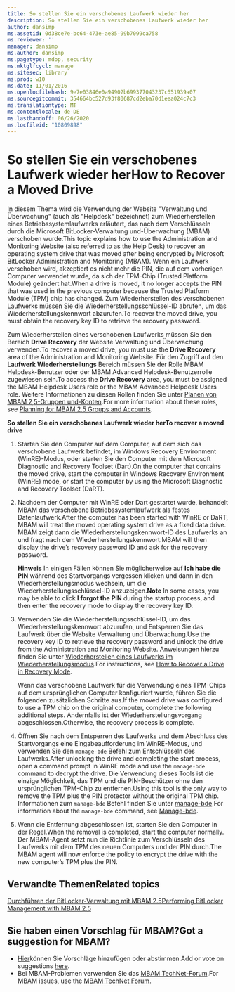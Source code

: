```yaml
---
title: So stellen Sie ein verschobenes Laufwerk wieder her
description: So stellen Sie ein verschobenes Laufwerk wieder her
author: dansimp
ms.assetid: 0d38ce7e-bc64-473e-ae85-99b7099ca758
ms.reviewer: ''
manager: dansimp
ms.author: dansimp
ms.pagetype: mdop, security
ms.mktglfcycl: manage
ms.sitesec: library
ms.prod: w10
ms.date: 11/01/2016
ms.openlocfilehash: 9e7e03846e0a94902b699377043237c651939a07
ms.sourcegitcommit: 354664bc527d93f80687cd2eba70d1eea024c7c3
ms.translationtype: MT
ms.contentlocale: de-DE
ms.lasthandoff: 06/26/2020
ms.locfileid: "10809898"
---
```

# <span data-ttu-id="03659-103">So stellen Sie ein verschobenes Laufwerk wieder her</span><span class="sxs-lookup"><span data-stu-id="03659-103">How to Recover a Moved Drive</span></span>
<span data-ttu-id="03659-104">In diesem Thema wird die Verwendung der Website "Verwaltung und Überwachung" (auch als "Helpdesk" bezeichnet) zum Wiederherstellen eines Betriebssystemlaufwerks erläutert, das nach dem Verschlüsseln durch die Microsoft BitLocker-Verwaltung und-Überwachung (MBAM) verschoben wurde.</span><span class="sxs-lookup"><span data-stu-id="03659-104">This topic explains how to use the Administration and Monitoring Website (also referred to as the Help Desk) to recover an operating system drive that was moved after being encrypted by Microsoft BitLocker Administration and Monitoring (MBAM).</span></span> <span data-ttu-id="03659-105">Wenn ein Laufwerk verschoben wird, akzeptiert es nicht mehr die PIN, die auf dem vorherigen Computer verwendet wurde, da sich der TPM-Chip (Trusted Platform Module) geändert hat.</span><span class="sxs-lookup"><span data-stu-id="03659-105">When a drive is moved, it no longer accepts the PIN that was used in the previous computer because the Trusted Platform Module (TPM) chip has changed.</span></span> <span data-ttu-id="03659-106">Zum Wiederherstellen des verschobenen Laufwerks müssen Sie die Wiederherstellungsschlüssel-ID abrufen, um das Wiederherstellungskennwort abzurufen.</span><span class="sxs-lookup"><span data-stu-id="03659-106">To recover the moved drive, you must obtain the recovery key ID to retrieve the recovery password.</span></span>

<span data-ttu-id="03659-107">Zum Wiederherstellen eines verschobenen Laufwerks müssen Sie den Bereich **Drive Recovery** der Website Verwaltung und Überwachung verwenden.</span><span class="sxs-lookup"><span data-stu-id="03659-107">To recover a moved drive, you must use the **Drive Recovery** area of the Administration and Monitoring Website.</span></span> <span data-ttu-id="03659-108">Für den Zugriff auf den **Laufwerk Wiederherstellungs** Bereich müssen Sie der Rolle MBAM Helpdesk-Benutzer oder der MBAM Advanced Helpdesk-Benutzerrolle zugewiesen sein.</span><span class="sxs-lookup"><span data-stu-id="03659-108">To access the **Drive Recovery** area, you must be assigned the MBAM Helpdesk Users role or the MBAM Advanced Helpdesk Users role.</span></span> <span data-ttu-id="03659-109">Weitere Informationen zu diesen Rollen finden Sie unter [Planen von MBAM 2,5-Gruppen und-Konten](planning-for-mbam-25-groups-and-accounts.md#bkmk-helpdesk-roles).</span><span class="sxs-lookup"><span data-stu-id="03659-109">For more information about these roles, see [Planning for MBAM 2.5 Groups and Accounts](planning-for-mbam-25-groups-and-accounts.md#bkmk-helpdesk-roles).</span></span>

**<span data-ttu-id="03659-110">So stellen Sie ein verschobenes Laufwerk wieder her</span><span class="sxs-lookup"><span data-stu-id="03659-110">To recover a moved drive</span></span>**
1.  <span data-ttu-id="03659-111">Starten Sie den Computer auf dem Computer, auf dem sich das verschobene Laufwerk befindet, im Windows Recovery Environment (WinRE)-Modus, oder starten Sie den Computer mit dem Microsoft Diagnostic and Recovery Toolset (Dart).</span><span class="sxs-lookup"><span data-stu-id="03659-111">On the computer that contains the moved drive, start the computer in Windows Recovery Environment (WinRE) mode, or start the computer by using the Microsoft Diagnostic and Recovery Toolset (DaRT).</span></span>

2.  <span data-ttu-id="03659-112">Nachdem der Computer mit WinRE oder Dart gestartet wurde, behandelt MBAM das verschobene Betriebssystemlaufwerk als festes Datenlaufwerk.</span><span class="sxs-lookup"><span data-stu-id="03659-112">After the computer has been started with WinRE or DaRT, MBAM will treat the moved operating system drive as a fixed data drive.</span></span> <span data-ttu-id="03659-113">MBAM zeigt dann die Wiederherstellungskennwort-ID des Laufwerks an und fragt nach dem Wiederherstellungskennwort.</span><span class="sxs-lookup"><span data-stu-id="03659-113">MBAM will then display the drive’s recovery password ID and ask for the recovery password.</span></span>

    <span data-ttu-id="03659-114">**Hinweis**  In einigen Fällen können Sie möglicherweise auf **Ich habe die PIN** während des Startvorgangs vergessen klicken und dann in den Wiederherstellungsmodus wechseln, um die Wiederherstellungsschlüssel-ID anzuzeigen.</span><span class="sxs-lookup"><span data-stu-id="03659-114">**Note** In some cases, you may be able to click **I forgot the PIN** during the startup process, and then enter the recovery mode to display the recovery key ID.</span></span>

     

3.  <span data-ttu-id="03659-115">Verwenden Sie die Wiederherstellungsschlüssel-ID, um das Wiederherstellungskennwort abzurufen, und Entsperren Sie das Laufwerk über die Website Verwaltung und Überwachung.</span><span class="sxs-lookup"><span data-stu-id="03659-115">Use the recovery key ID to retrieve the recovery password and unlock the drive from the Administration and Monitoring Website.</span></span> <span data-ttu-id="03659-116">Anweisungen hierzu finden Sie unter [Wiederherstellen eines Laufwerks im Wiederherstellungsmodus](how-to-recover-a-drive-in-recovery-mode-mbam-25.md).</span><span class="sxs-lookup"><span data-stu-id="03659-116">For instructions, see [How to Recover a Drive in Recovery Mode](how-to-recover-a-drive-in-recovery-mode-mbam-25.md).</span></span>

    <span data-ttu-id="03659-117">Wenn das verschobene Laufwerk für die Verwendung eines TPM-Chips auf dem ursprünglichen Computer konfiguriert wurde, führen Sie die folgenden zusätzlichen Schritte aus.</span><span class="sxs-lookup"><span data-stu-id="03659-117">If the moved drive was configured to use a TPM chip on the original computer, complete the following additional steps.</span></span> <span data-ttu-id="03659-118">Andernfalls ist der Wiederherstellungsvorgang abgeschlossen.</span><span class="sxs-lookup"><span data-stu-id="03659-118">Otherwise, the recovery process is complete.</span></span>

4.  <span data-ttu-id="03659-119">Öffnen Sie nach dem Entsperren des Laufwerks und dem Abschluss des Startvorgangs eine Eingabeaufforderung im WinRE-Modus, und verwenden Sie den `manage-bde` Befehl zum Entschlüsseln des Laufwerks.</span><span class="sxs-lookup"><span data-stu-id="03659-119">After unlocking the drive and completing the start process, open a command prompt in WinRE mode and use the `manage-bde` command to decrypt the drive.</span></span> <span data-ttu-id="03659-120">Die Verwendung dieses Tools ist die einzige Möglichkeit, das TPM und die PIN-Beschützer ohne den ursprünglichen TPM-Chip zu entfernen.</span><span class="sxs-lookup"><span data-stu-id="03659-120">Using this tool is the only way to remove the TPM plus the PIN protector without the original TPM chip.</span></span> <span data-ttu-id="03659-121">Informationen zum `manage-bde` Befehl finden Sie unter [manage-bde](https://go.microsoft.com/fwlink/?LinkId=393567).</span><span class="sxs-lookup"><span data-stu-id="03659-121">For information about the `manage-bde` command, see [Manage-bde](https://go.microsoft.com/fwlink/?LinkId=393567).</span></span>

5.  <span data-ttu-id="03659-122">Wenn die Entfernung abgeschlossen ist, starten Sie den Computer in der Regel.</span><span class="sxs-lookup"><span data-stu-id="03659-122">When the removal is completed, start the computer normally.</span></span> <span data-ttu-id="03659-123">Der MBAM-Agent setzt nun die Richtlinie zum Verschlüsseln des Laufwerks mit dem TPM des neuen Computers und der PIN durch.</span><span class="sxs-lookup"><span data-stu-id="03659-123">The MBAM agent will now enforce the policy to encrypt the drive with the new computer’s TPM plus the PIN.</span></span>



## <span data-ttu-id="03659-124">Verwandte Themen</span><span class="sxs-lookup"><span data-stu-id="03659-124">Related topics</span></span>


[<span data-ttu-id="03659-125">Durchführen der BitLocker-Verwaltung mit MBAM 2.5</span><span class="sxs-lookup"><span data-stu-id="03659-125">Performing BitLocker Management with MBAM 2.5</span></span>](performing-bitlocker-management-with-mbam-25.md)

 

## <span data-ttu-id="03659-126">Sie haben einen Vorschlag für MBAM?</span><span class="sxs-lookup"><span data-stu-id="03659-126">Got a suggestion for MBAM?</span></span>
- <span data-ttu-id="03659-127">[Hier](http://mbam.uservoice.com/forums/268571-microsoft-bitlocker-administration-and-monitoring)können Sie Vorschläge hinzufügen oder abstimmen.</span><span class="sxs-lookup"><span data-stu-id="03659-127">Add or vote on suggestions [here](http://mbam.uservoice.com/forums/268571-microsoft-bitlocker-administration-and-monitoring).</span></span> 
- <span data-ttu-id="03659-128">Bei MBAM-Problemen verwenden Sie das [MBAM TechNet-Forum](https://social.technet.microsoft.com/Forums/home?forum=mdopmbam).</span><span class="sxs-lookup"><span data-stu-id="03659-128">For MBAM issues, use the [MBAM TechNet Forum](https://social.technet.microsoft.com/Forums/home?forum=mdopmbam).</span></span> 





